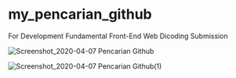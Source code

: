 # my_pencarian_github
For Development Fundamental Front-End Web Dicoding Submission

![Screenshot_2020-04-07 Pencarian Github](https://user-images.githubusercontent.com/60083537/79037446-469e2b00-7bfb-11ea-97c7-48afba10970d.png)

![Screenshot_2020-04-07 Pencarian Github(1)](https://user-images.githubusercontent.com/60083537/79037447-4a31b200-7bfb-11ea-82a7-4bb9d31d8a0d.png)
